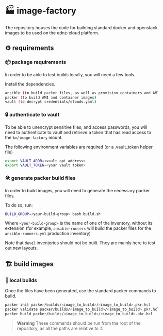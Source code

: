 # 🏭 image-factory

The repository houses the code for building standard docker and openstack images to be used on the ednz-cloud platform.

## ⚙ requirements

### 📦 package requirements

In order to be able to test builds locally, you will need a few tools.

Install the dependencies.
```bash
ansible (to build packer files, as well as provision containers and AMIs)
packer (to build AMI and container images)
vault (to decrypt credentials/clouds.yaml)
```

### :lock: authenticate to vault

To be able to unencrypt sensitive files, and access passwords, you will need to authenticate to vault and retrieve a token that has read access to the `kv/image-factory` mount.

The following environment variables are required (or a .vault_token helper file)
```bash
export VAULT_ADDR=<vault api address>
export VAULT_TOKEN=<your vault token>
```

### 🛠 generate packer build files

In order to build images, you will need to generate the necessary packer files.

To do so, run:
```bash
BUILD_GROUP=<your-build-group> bash build.sh
```
Where `<your-build-group>` is the name of one of the inventory, without its extension (for example, `ansible-runners` will build the packer files for the `ansible-runners.yml` production inventory)

Note that `devel` inventories should not be built. They are mainly here to test out new layouts.

## 🏗 build images

### 🏡 local builds

Once the files have been generated, use the standard packer commands to build.
```bash
packer init packer/builds/<image_to_build>/<image_to_build>.pkr.hcl
packer validate packer/builds/<image_to_build>/<image_to_build>.pkr.hcl
packer build packer/builds/<image_to_build>/<image_to_build>.pkr.hcl
```

> **Warning**
> These commands should be run from the root of the repository, as all the paths are relative to it.

